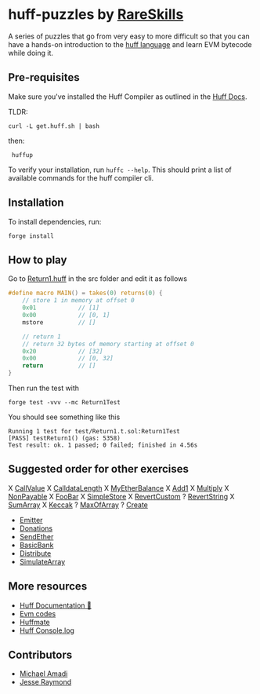 # huff-puzzles by [RareSkills](https://www.rareskills.io)

A series of puzzles that go from very easy to more difficult so that you can have a hands-on introduction to the [huff language](https://huff.sh) and learn EVM bytecode while doing it.

## Pre-requisites

Make sure you've installed the Huff Compiler as outlined in the [Huff Docs](https://docs.huff.sh/get-started/installing/#installing-huff).

TLDR:

    curl -L get.huff.sh | bash

then:

     huffup

To verify your installation, run `huffc --help`. This should print a list of available commands for the huff compiler cli.

## Installation

To install dependencies, run:

    forge install

## How to play

Go to [Return1.huff](https://github.com/rareskills/huff-puzzles/blob/main/src/Return1.huff) in the src folder and edit it as follows

```c
#define macro MAIN() = takes(0) returns(0) {
    // store 1 in memory at offset 0
    0x01            // [1]
    0x00            // [0, 1]
    mstore          // []

    // return 1
    // return 32 bytes of memory starting at offset 0
    0x20            // [32]
    0x00            // [0, 32]
    return          // []
}
```

Then run the test with

    forge test -vvv --mc Return1Test

You should see something like this

    Running 1 test for test/Return1.t.sol:Return1Test
    [PASS] testReturn1() (gas: 5358)
    Test result: ok. 1 passed; 0 failed; finished in 4.56s

## Suggested order for other exercises

X [CallValue](https://github.com/rareskills/huff-puzzles/blob/main/src/CallValue.huff)
X [CalldataLength](https://github.com/rareskills/huff-puzzles/blob/main/src/CalldataLength.huff)
X [MyEtherBalance](https://github.com/rareskills/huff-puzzles/blob/main/src/MyEtherBalance.huff)
X [Add1](https://github.com/rareskills/huff-puzzles/blob/main/src/Add1.huff)
X [Multiply](https://github.com/rareskills/huff-puzzles/blob/main/src/Multiply.huff)
X [NonPayable](https://github.com/rareskills/huff-puzzles/blob/main/src/NonPayable.huff)
X [FooBar](https://github.com/rareskills/huff-puzzles/blob/main/src/FooBar.huff)
X [SimpleStore](https://github.com/rareskills/huff-puzzles/blob/main/src/SimpleStore.huff)
X [RevertCustom](https://github.com/rareskills/huff-puzzles/blob/main/src/RevertCustom.huff)
? [RevertString](https://github.com/rareskills/huff-puzzles/blob/main/src/RevertString.huff)
X [SumArray](https://github.com/rareskills/huff-puzzles/blob/main/src/SumArray.huff)
X [Keccak](https://github.com/rareskills/huff-puzzles/blob/main/src/Keccak.huff)
? [MaxOfArray](https://github.com/rareskills/huff-puzzles/blob/main/src/MaxOfArray.huff)
? [Create](https://github.com/rareskills/huff-puzzles/blob/main/src/Create.huff)
- [Emitter](https://github.com/rareskills/huff-puzzles/blob/main/src/Emitter.huff)
- [Donations](https://github.com/rareskills/huff-puzzles/blob/main/src/Donations.huff)
- [SendEther](https://github.com/rareskills/huff-puzzles/blob/main/src/SendEther.huff)
- [BasicBank](https://github.com/rareskills/huff-puzzles/blob/main/src/BasicBank.huff)
- [Distribute](https://github.com/rareskills/huff-puzzles/blob/main/src/Distributor.huff)
- [SimulateArray](https://github.com/rareskills/huff-puzzles/blob/main/src/SimulateArray.huff)

## More resources

- [Huff Documentation 🐴](https://docs.huff.sh/)
- [Evm codes](https://evm.codes)
- [Huffmate](https://github.com/huff-language/huffmate)
- [Huff Console.log](https://github.com/AmadiMichael/Huff-Console)

## Contributors

- [Michael Amadi](https://github.com/AmadiMichael)
- [Jesse Raymond](https://github.com/jesserc)

